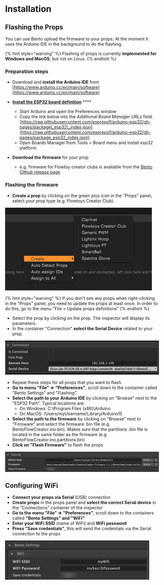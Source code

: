 # Installation

## Flashing the Props

You can use Bento upload the firmware to your props. At the moment it uses the Arduino IDE in the background to do the flashing. 

{% hint style="warning" %}
Flashing of props is currently **implemented for Windows and MacOS**, but not on Linux.
{% endhint %}

### **Preparation steps**

* Download and **install the Arduino IDE** from [https://www.arduino.cc/en/main/software](https://www.arduino.cc/en/main/software)
* [**Install the ESP32 board definition**](https://github.com/espressif/arduino-esp32#installation-instructions) ****
  * Start Arduino and open the Preferences window
  * Copy the link below into the _Additional Board Manager URLs_ field.  [https://raw.githubusercontent.com/espressif/arduino-esp32/gh-pages/package\_esp32\_index.json](https://raw.githubusercontent.com/espressif/arduino-esp32/gh-pages/package_esp32_index.json)
  * Open Boards Manager from Tools &gt; Board menu and install _esp32_ platform.
* **Download the firmware** for your prop

  * e.g. firmware for Flowtoy creator clubs is available from the [Bento Github release page](https://github.com/benkuper/BenTo/releases)

### **Flashing the firmware**

* **Create a prop** by clicking on the green plus icon in the "Props" panel, select your prop type \(e.g. Flowtoys Creator Club\).

![Context menu when right clicking in the &quot;Props&quot; panel ](../.gitbook/assets/image.png)

{% hint style="warning" %}
If you don't see any props when right-clicking in the "Props" panel, you need to update the props at least once. In order to do this, go to the menu "File &gt; Update props definitions"
{% endhint %}

* Select the prop by clicking on the prop. The inspector will display its parameters.
* In the container "Connection" **select the Serial Device** related to your prop.

![](../.gitbook/assets/bento-connection.png)

* Repeat these steps for all props that you want to flash.
* **Go to menu "File" =&gt; "Preferences"**, scroll down to the container called "Bento Settings" and "Flashing".
* **Select the path to your Arduino IDE** by clicking on "Browse" next to the "ESP32 Path". Typical locations are:
  * On Windows: C:\Program Files \(x86\)\Arduino
  * On MacOS: /Users/myUsername/Library/Arduino15
* **Select the path to the firmware** by clicking on "Browse" next to "Firmware" and select the firmware .bin file \(e.g. BentoFlowCreator.ino.bin\). Makes sure that the partitions .bin file is located in the same folder as the firmware \(e.g. BentoFlowCreator.ino.partitions.bin\)
* **Click on "Flash Firmware"** to flash the props

![](../.gitbook/assets/bento-flashing.png)

## Configuring WiFi

* **Connect your props via Serial** \(USB\) connection
* **Create props** in the props panel and **select the correct Serial device** in the "Connections" container of the inspector
* **Go to the menu "File" =&gt; "Preferences"**, scroll down to the containers called **"Bento Settings" and "WiFi"**
* **Enter your WiFi SSID** \(name of WiFi\) and **WiFi password**
* **Press "Save credentials"**, this will send the credentials via the Serial connection to the props

![](../.gitbook/assets/bento-wifi-credentials.png)



